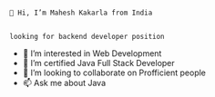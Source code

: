                                           
                                                                          👋 Hi, I’m Mahesh Kakarla from India

                                                                          looking for backend developer position
                                 

- 👀 I’m interested in Web Development
- 🌱 I’m certified Java Full Stack Developer
- 💞️ I’m looking to collaborate on Profficient people
- 📫 Ask me about Java



<!---
MaheshKakarla2003/MaheshKakarla2003 is a ✨ special ✨ repository because its `README.md` (this file) appears on your GitHub profile.
You can click the Preview link to take a look at your changes.
--->
